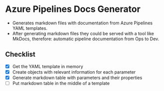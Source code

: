# Azure Pipelines Docs Generator

- Generates markdown files with documentation from Azure Pipelines YAML templates.
- After generating markdown files they could be served with a tool like MkDocs, therefore: automatic pipeline documentation from Ops to Dev.

## Checklist

- [x] Get the YAML template in memory
- [x] Create objects with relevant information for each parameter
- [x] Generate markdown table with parameters and their properties
- [ ] Put markdown table in the middle of a template
